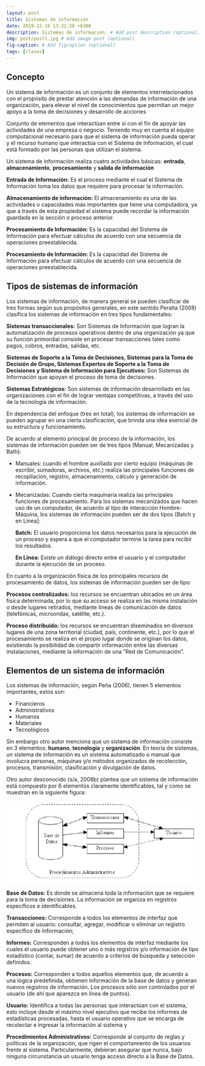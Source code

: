 ```yaml
---
layout: post
title: Sistemas de información
date: 2019-12-16 13:32:20 +0300
description: Sistemas de información. # Add post description (optional)
img: post/post1.jpg # Add image post (optional)
fig-caption: # Add figcaption (optional)
tags: [clases]
---
```


## Concepto

Un sistema de información es un conjunto de elementos interrelacionados con el propósito de prestar atención a las demandas de información de una organización, para elevar el nivel de conocimientos que permitan un mejor apoyo a la toma de decisiones y desarrollo de acciones

Conjunto de elementos que interactúan entre sí con el fin de apoyar las actividades de una empresa o negocio. Teniendo muy en cuenta el equipo computacional necesario para que el sistema de información pueda operar y el recurso humano que interactúa con el Sistema de Información, el cual está formado por las personas que utilizan el sistema.

Un sistema de información realiza cuatro actividades básicas: **entrada**, **almacenamiento**, **procesamiento** y **salida de información**

**Entrada de Información:** Es el proceso mediante el cual el Sistema de Información toma los datos que requiere para procesar la información.

**Almacenamiento de información:** El almacenamiento es una de las actividades o capacidades más importantes que tiene una computadora, ya que a través de esta propiedad el sistema puede recordar la información guardada en la sección o proceso anterior.

**Procesamiento de Información:** Es la capacidad del Sistema de Información para efectuar cálculos de acuerdo con una secuencia de operaciones preestablecida.

**Procesamiento de Información:** Es la capacidad del Sistema de Información para efectuar cálculos de acuerdo con una secuencia de operaciones preestablecida.

## Tipos de sistemas de información

Los sistemas de información, de manera general se pueden clasificar de tres formas según sus propósitos generales, en este sentido Peralta (2008) clasifica los sistemas de información en tres tipos fundamentales:

**Sistemas transaccionales:** Son Sistemas de Información que logran la automatización de procesos operativos dentro de una organización ya que su función primordial consiste en procesar transacciones tales como pagos, cobros, entradas, salidas, etc.

**Sistemas de Soporte a la Toma de Decisiones, Sistemas para la Toma de Decisión de Grupo, Sistemas Expertos de Soporte a la Toma de Decisiones y Sistema de Información para Ejecutivos:** Son Sistemas de Información que apoyan el proceso de toma de decisiones.

**Sistemas Estratégicos:** Son sistemas de información desarrollado en las organizaciones con el fin de lograr ventajas competitivas, a través del uso de la tecnología de información.

En dependencia del enfoque (tres en total), los sistemas de información se pueden agrupar en una cierta clasificación, que brinda una idea esencial de su estructura y funcionamiento.

De acuerdo al elemento principal de proceso de la información, los sistemas de información pueden ser de tres tipos (Manual, Mecanizadas y Bath):

* Manuales:
    cuando el hombre auxiliado por cierto equipo (máquinas de escribir, sumadoras, archivos, etc.) realiza las principales funciones de recopilación, registro, almacenamiento, cálculo y generación de información.
* Mecanizadas:
    Cuando cierta maquinaria realiza las principales funciones de procesamiento. Para los sistemas mecanizados que hacen uso de un computador, de acuerdo al tipo de interacción Hombre-Máquina, los sistemas de información pueden ser de dos tipos (Batch y en Línea]:


    **Batch:** El usuario proporciona los datos necesarios para la ejecución de un proceso y espera a que el computador termine la tarea para recibir los resultados.

    **En Línea:** Existe un diálogo directo entre el usuario y el computador durante la ejecución de un proceso.

En cuanto a la organización física de los principales recursos de procesamiento de datos, los sistemas de información pueden ser de tipo:

**Procesos centralizados:** los recursos se encuentran ubicados en un área física determinada, por lo que su acceso se realiza en las misma instalación o desde lugares retirados, mediante líneas de comunicación de datos (telefónicas, microondas, satélite, etc.).

**Proceso distribuido:** los recursos se encuentran diseminados en diversos lugares de una zona territorial (ciudad, país, continente, etc.), por lo que el procesamiento se realiza en el propio lugar donde se originan los datos, existiendo la posibilidad de compartir información entre las diversas instalaciones, mediante la información de una “Red de Comunicación”.

## Elementos de un sistema de información

Los sistemas de información, según Peña (2006), tienen 5 elementos importantes, estos son:

* Financieros
* Administrativos
* Humanos
* Materiales
* Tecnológicos

Sin embargo otro autor menciona que un sistema de información consiste en 3 elementos: **humano**, **tecnología** y **organización**. En teoría de sistemas, un sistema de información es un sistema automatizado o manual que involucra personas, máquinas y/o métodos organizados de recolección, procesos, transmisión, clasificación y divulgación de datos.

Otro autor desconocido (s/a, 2008b) plantea que un sistema de información está compuesto por 6 elementos claramente identificables, tal y como se muestran en la siguiente figura:

![](/assets/img/img1.jpg)

**Base de Datos:** Es donde se almacena toda la información que se requiere para la toma de decisiones. La información se organiza en registros específicos e identificables.

**Transacciones:** Corresponde a todos los elementos de interfaz que permiten al usuario: consultar, agregar, modificar o eliminar un registro específico de Información;

**Informes:** Corresponden a todos los elementos de interfaz mediante los cuales el usuario puede obtener uno o más registros y/o información de tipo estadístico (contar, sumar) de acuerdo a criterios de búsqueda y selección definidos.

**Procesos:** Corresponden a todos aquellos elementos que, de acuerdo a una lógica predefinida, obtienen información de la base de datos y generan nuevos registros de información. Los procesos sólo son controlados por el usuario (de ahi que aparezca en línea de puntos).

**Usuario:** Identifica a todas las personas que interactúan con el sistema, esto incluye desde el máximo nivel ejecutivo que recibe los informes de estadísticas procesadas, hasta el usuario operativo que se encarga de recolectar e ingresar la información al sistema y

**Procedimientos Administrativos:** Corresponde al conjunto de reglas y políticas de la organización, que rigen el comportamiento de los usuarios frente al sistema. Particularmente, debieran asegurar que nunca, bajo ninguna circunstancia un usuario tenga acceso directo a la Base de Datos.